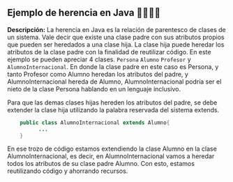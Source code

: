 ## Ejemplo de herencia en Java 👨‍👨‍👧‍👦

**Descripción:** La herencia en Java es la relación de parentesco de clases de un sistema. Vale decir que existe una clase padre con sus atributos propios que pueden ser heredados
a una clase hija. La clase hija puede heredar los atributos de la clase padre con la finalidad de reutilizar código. En este ejemplo se pueden apreciar 4 clases. `Persona` `Alumno` 
`Profesor` y `AlumnoInternacional`. En donde la clase padre en este caso es Persona, y tanto Profesor como Alumno heredan los atributos del padre, y AlumnoInternacional hereda
de Alumno, AlumnoInternacional podría ser el nieto de la clase Persona hablando en un lenguaje inclusivo.

Para que las demas clases hijas hereden los atributos del padre, se debe extender la clase hija utilizando la palabra reservada del sistema extends.
```Java
    public class AlumnoInternacional extends Alumno{
          ...
    }
```

En ese trozo de código estamos extendiendo la clase Alumno en la clase AlumnoInternacional, es decir, en AlumnoInternacional vamos a heredar todos los atributos de su clase padre
Alumno. Con esto, estamos reutilizando código y ahorrando recursos.
